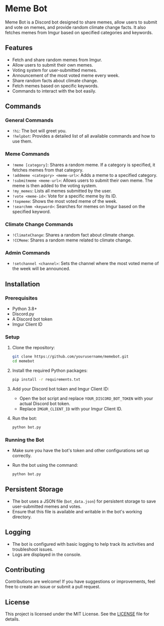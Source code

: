# Meme Bot

Meme Bot is a Discord bot designed to share memes, allow users to submit and vote on memes, and provide random climate change facts. It also fetches memes from Imgur based on specified categories and keywords.

## Features

- Fetch and share random memes from Imgur.
- Allow users to submit their own memes.
- Voting system for user-submitted memes.
- Announcement of the most voted meme every week.
- Share random facts about climate change.
- Fetch memes based on specific keywords.
- Commands to interact with the bot easily.

## Commands

### General Commands

- `!hi`: The bot will greet you.
- `!helpbot`: Provides a detailed list of all available commands and how to use them.

### Meme Commands

- `!meme [category]`: Shares a random meme. If a category is specified, it fetches memes from that category.
- `!addmeme <category> <meme-url>`: Adds a meme to a specified category.
- `!submitmeme <meme-url>`: Allows users to submit their own meme. The meme is then added to the voting system.
- `!my_memes`: Lists all memes submitted by the user.
- `!vote <meme-id>`: Vote for a specific meme by its ID.
- `!topmeme`: Shows the most voted meme of the week.
- `!searchmm <keyword>`: Searches for memes on Imgur based on the specified keyword.

### Climate Change Commands

- `!ClimateChange`: Shares a random fact about climate change.
- `!CCMeme`: Shares a random meme related to climate change.

### Admin Commands

- `!setchannel <channel>`: Sets the channel where the most voted meme of the week will be announced.

## Installation

### Prerequisites

- Python 3.8+
- Discord.py
- A Discord bot token
- Imgur Client ID

### Setup

1. Clone the repository:

    ```bash
    git clone https://github.com/yourusername/memebot.git
    cd memebot
    ```

2. Install the required Python packages:

    ```bash
    pip install -r requirements.txt
    ```

3. Add your Discord bot token and Imgur Client ID:

    - Open the bot script and replace `YOUR_DISCORD_BOT_TOKEN` with your actual Discord bot token.
    - Replace `IMGUR_CLIENT_ID` with your Imgur Client ID.

4. Run the bot:

    ```bash
    python bot.py
    ```

### Running the Bot

- Make sure you have the bot's token and other configurations set up correctly.
- Run the bot using the command:

    ```bash
    python bot.py
    ```

## Persistent Storage

- The bot uses a JSON file (`bot_data.json`) for persistent storage to save user-submitted memes and votes.
- Ensure that this file is available and writable in the bot's working directory.

## Logging

- The bot is configured with basic logging to help track its activities and troubleshoot issues.
- Logs are displayed in the console.

## Contributing

Contributions are welcome! If you have suggestions or improvements, feel free to create an issue or submit a pull request.

## License

This project is licensed under the MIT License. See the [LICENSE](LICENSE) file for details.
